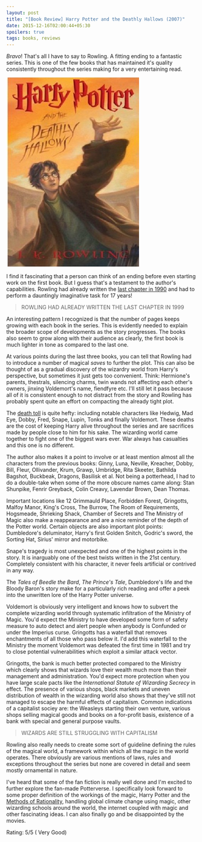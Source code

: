 ```yaml
---
layout: post
title: "[Book Review] Harry Potter and the Deathly Hallows (2007)"
date: 2015-12-16T02:00:44+05:30
spoilers: true
tags: books, reviews
---
```


*Bravo*! That's all I have to say to Rowling. A fitting ending to a fantastic series.
This is one of the few books that has maintained it's quality consistently throughout the series making for a very entertaining read.

![Harry Potter and the Deathly Hallows (2007)](/img/book-cover-harry-potter-deathly-hallows-2007.jpg 'Harry Potter and the Deathly Hallows (2007)')

I find it fascinating that a person can think of an ending before even starting work on the first book.
But I guess that's a testament to the author's capabilities.
Rowling had already written the [last chapter in 1990](http://news.bbc.co.uk/2/hi/entertainment/5119836.stm) and had to perform a dauntingly imaginative task for 17 years!

> ROWLING HAD ALREADY WRITTEN THE LAST CHAPTER IN 1999

An interesting pattern I recognized is that the number of pages keeps growing with each book in the series.
This is evidently needed to explain the broader scope of developments as the story progresses.
The books also seem to grow along with their audience as clearly, the first book is much lighter in tone as compared to the last one.

At various points during the last three books, you can tell that Rowling had to introduce a number of magical *saves* to further the plot.
This can also be thought of as a gradual discovery of the wizardry world from Harry's perspective, but sometimes it just gets too convenient.
Think: Hermione's parents, thestrals, silencing charms, twin wands not affecting each other's owners, jinxing Voldemort's name, fiendfyre etc.
I'll still let it pass because all of it is consistent enough to not distract from the story and Rowling has probably spent quite an effort on compacting the already tight plot. 

The [death toll](http://harrypotter.wikia.com/wiki/List_of_deaths#Harry_Potter_and_the_Deathly_Hallows) is quite hefty: including notable characters like Hedwig, Mad Eye, Dobby, Fred, Snape, Lupin, Tonks and finally Voldemort.
These deaths are the cost of keeping Harry alive throughout the series and are sacrifices made by people close to him for his sake.
The wizarding world came together to fight one of the biggest wars ever.
War always has casualties and this one is no different.

The author also makes it a point to involve or at least mention almost all the characters from the previous books: Ginny, Luna, Neville, Kreacher, Dobby, Bill, Fleur, Ollivander, Krum, Grawp, Umbridge, Rita Skeeter, Bathilda Bagshot, Buckbeak, Dragons, Basilisk et al.
Not being a potterhead, I had to do a double-take when some of the more obscure names came along: Stan Shunpike, Fenrir Greyback, Colin Creavy, Lavendar Brown, Dean Thomas.

Important locations like 12 Grimmauld Place, Forbidden Forest, Gringotts, Malfoy Manor, King's Cross, The Burrow, The Room of Requirements, Hogsmeade, Shrieking Shack, Chamber of Secrets and The Ministry of Magic also make a reappearance and are a nice reminder of the depth of the Potter world.
Certain objects are also important plot points: Dumbledore's deluminator, Harry's first Golden Snitch, Godric's sword, the Sorting Hat, Sirius' mirror and motorbike.

Snape's tragedy is most unexpected and one of the highest points in the story.
It is inarguably one of the best twists written in the 21st century.
Completely consistent with his character, it never feels artificial or contrived in any way.

The *Tales of Beedle the Bard*, *The Prince's Tale*, Dumbledore's life and the Bloody Baron's story make for a particularly rich reading and offer a peek into the unwritten lore of the Harry Potter universe.

Voldemort is obviously very intelligent and knows how to subvert the complete wizarding world through systematic infiltration of the Ministry of Magic.
You'd expect the Ministry to have developed some form of safety measure to auto detect and alert people when anybody is Confunded or under the Imperius curse.
Gringotts has a waterfall that removes enchantments of all those who pass below it.
I'd add this waterfall to the Ministry the moment Voldemort was defeated the first time in 1981 and try to close potential vulnerabilities which exploit a similar attack vector.

Gringotts, the bank is much better protected compared to the Ministry which clearly shows that wizards love their wealth much more than their management and administration.
You'd expect more protection when you have large scale pacts like the *International Statute of Wizarding Secrecy* in effect.
The presence of various shops, black markets and uneven distribution of wealth in the wizarding world also shows that they've still not managed to escape the harmful effects of capitalism.
Common indications of a capitalist sociey are: the Weasleys starting their own venture, various shops selling magical goods and books on a for-profit basis, existence of a bank with special and general purpose vaults.

> WIZARDS ARE STILL STRUGGLING WITH CAPITALISM

Rowling also really needs to create some sort of guideline defining the rules of the magical world, a framework within which all the magic in the world operates.
There obviously are various mentions of laws, rules and exceptions throughout the series but none are covered in detail and seem mostly ornamental in nature.

I've heard that some of the fan fiction is really well done and I'm excited to further explore the fan-made Potterverse.
I specifically look forward to some proper definition of the workings of the magic, Harry Potter and the [Methods of Rationality](http://hpmor.com/), handling global climate change using magic, other wizarding schools around the world, the internet coupled with magic and other fascinating ideas.
I can also finally go and be disappointed by the movies.

Rating: 5/5 ( Very Good)
